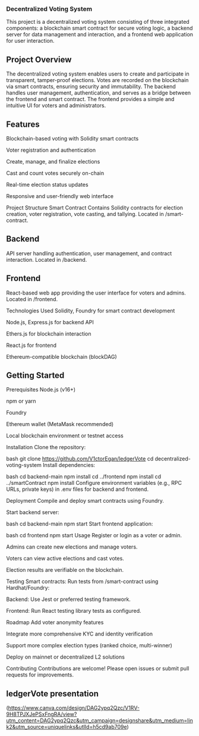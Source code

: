### Decentralized Voting System

This project is a decentralized voting system consisting of three integrated components: a blockchain smart contract for secure voting logic, a backend server for data management and interaction, and a frontend web application for user interaction.

## Project Overview

The decentralized voting system enables users to create and participate in transparent, tamper-proof elections. Votes are recorded on the blockchain via smart contracts, ensuring security and immutability. The backend handles user management, authentication, and serves as a bridge between the frontend and smart contract. The frontend provides a simple and intuitive UI for voters and administrators.

## Features

Blockchain-based voting with Solidity smart contracts

Voter registration and authentication

Create, manage, and finalize elections

Cast and count votes securely on-chain

Real-time election status updates

Responsive and user-friendly web interface

Project Structure
Smart Contract
Contains Solidity contracts for election creation, voter registration, vote casting, and tallying.
Located in /smart-contract.

## Backend

API server handling authentication, user management, and contract interaction.
Located in /backend.

## Frontend

React-based web app providing the user interface for voters and admins.
Located in /frontend.

Technologies Used
Solidity, Foundry for smart contract development

Node.js, Express.js for backend API

Ethers.js for blockchain interaction

React.js for frontend

Ethereum-compatible blockchain (blockDAG)

## Getting Started

Prerequisites
Node.js (v16+)

npm or yarn

Foundry

Ethereum wallet (MetaMask recommended)

Local blockchain environment or testnet access

Installation
Clone the repository:

bash
git clone https://github.com/V1ctorEgan/ledgerVote
cd decentralized-voting-system
Install dependencies:

bash
cd backend-main
npm install
cd ../frontend
npm install
cd ../smartContract
npm install
Configure environment variables (e.g., RPC URLs, private keys) in .env files for backend and frontend.

Deployment
Compile and deploy smart contracts using Foundry.

Start backend server:

bash
cd backend-main
npm start
Start frontend application:

bash
cd frontend
npm start
Usage
Register or login as a voter or admin.

Admins can create new elections and manage voters.

Voters can view active elections and cast votes.

Election results are verifiable on the blockchain.

Testing
Smart contracts: Run tests from /smart-contract using Hardhat/Foundry:

Backend: Use Jest or preferred testing framework.

Frontend: Run React testing library tests as configured.

Roadmap
Add voter anonymity features

Integrate more comprehensive KYC and identity verification

Support more complex election types (ranked choice, multi-winner)

Deploy on mainnet or decentralized L2 solutions

Contributing
Contributions are welcome! Please open issues or submit pull requests for improvements.

## ledgerVote presentation

(https://www.canva.com/design/DAG2ypq2Qzc/V1RV-9H8TPJXJePSxFngRA/view?utm_content=DAG2ypq2Qzc&utm_campaign=designshare&utm_medium=link2&utm_source=uniquelinks&utlId=h5cd9ab709e)
